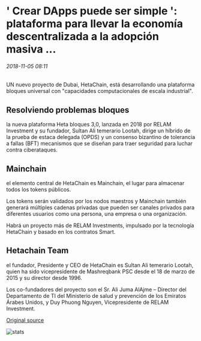 # ' Crear DApps puede ser simple ': plataforma para llevar la economía descentralizada a la adopción masiva ...

###### 2018-11-05 08:11

UN nuevo proyecto de Dubai, HetaChain, está desarrollando una plataforma bloques universal con "capacidades computacionales de escala industrial".

## Resolviendo problemas bloques

la nueva plataforma Heta bloques 3,0, lanzada en 2018 por RELAM Investment y su fundador, Sultan Ali temerario Lootah, dirige un híbrido de la prueba de estaca delegada (OPDS) y un consenso bizantino de tolerancia a fallas (BFT) mecanismos que se diseñan para traer seguridad para luchar contra ciberataques.

## Mainchain

el elemento central de HetaChain es Mainchain, el lugar para almacenar todos los tokens públicos.

Los tokens serán validados por los nodos maestros y Mainchain también generará múltiples cadenas privadas que pueden ser canales privados para diferentes usuarios como una persona, una empresa o una organización.

Habrá un proyecto más de RELAM Investments, impulsado por la tecnología HetaChain y basado en los contratos Smart.

## Hetachain Team

el fundador, Presidente y CEO de HetaChain es Sultan Ali temerario Lootah, quien ha sido vicepresidente de Mashreqbank PSC desde el 18 de marzo de 2015 y su director desde 1996.

Los co-fundadores del proyecto son el Sr. Ali Juma AlAjme – Director del Departamento de TI del Ministerio de salud y prevención de los Emiratos Árabes Unidos, y Duy Phuong Nguyen, Vicepresidente de RELAM Investment.

[Original source](https://cointelegraph.com/news/creating-dapps-can-be-simple-platform-to-bring-decentralized-economy-to-mass-adoption)

![stats](https://c.statcounter.com/11760860/0/a89fa40b/1/ "stats")